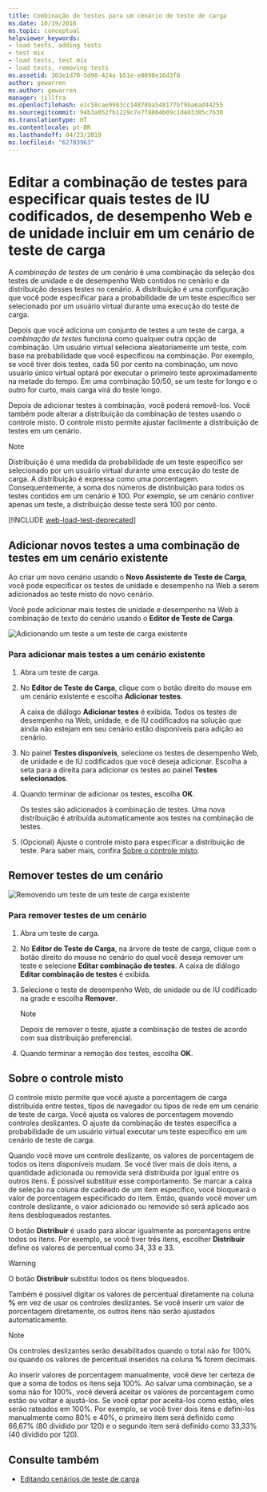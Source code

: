 ```yaml
---
title: Combinação de testes para um cenário de teste de carga
ms.date: 10/19/2016
ms.topic: conceptual
helpviewer_keywords:
- load tests, adding tests
- test mix
- load tests, test mix
- load tests, removing tests
ms.assetid: 303e1d70-5d98-424a-b51e-e0898e16d3f8
author: gewarren
ms.author: gewarren
manager: jillfra
ms.openlocfilehash: e1c58cae9983cc14878ba548177bf9ba6ad44255
ms.sourcegitcommit: 94b3a052fb1229c7e7f8804b09c1d403385c7630
ms.translationtype: HT
ms.contentlocale: pt-BR
ms.lasthandoff: 04/23/2019
ms.locfileid: "62783963"
---
```

# <a name="edit-the-test-mix-to-specify-which-web-performance-unit-and-coded-ui-tests-to-include-in-a-load-test-scenario"></a>Editar a combinação de testes para especificar quais testes de IU codificados, de desempenho Web e de unidade incluir em um cenário de teste de carga

A *combinação de testes* de um cenário é uma combinação da seleção dos testes de unidade e de desempenho Web contidos no cenário e da distribuição desses testes no cenário. A distribuição é uma configuração que você pode especificar para a probabilidade de um teste específico ser selecionado por um usuário virtual durante uma execução do teste de carga.

Depois que você adiciona um conjunto de testes a um teste de carga, a *combinação de testes* funciona como qualquer outra opção de combinação. Um usuário virtual seleciona aleatoriamente um teste, com base na probabilidade que você especificou na combinação. Por exemplo, se você tiver dois testes, cada 50 por cento na combinação, um novo usuário único virtual optará por executar o primeiro teste aproximadamente na metade do tempo. Em uma combinação 50/50, se um teste for longo e o outro for curto, mais carga virá do teste longo.

Depois de adicionar testes à combinação, você poderá removê-los. Você também pode alterar a distribuição da combinação de testes usando o controle misto. O controle misto permite ajustar facilmente a distribuição de testes em um cenário.

> [!NOTE]
> Distribuição é uma medida da probabilidade de um teste específico ser selecionado por um usuário virtual durante uma execução do teste de carga. A distribuição é expressa como uma porcentagem. Consequentemente, a soma dos números de distribuição para todos os testes contidos em um cenário é 100. Por exemplo, se um cenário contiver apenas um teste, a distribuição desse teste será 100 por cento.

[!INCLUDE [web-load-test-deprecated](includes/web-load-test-deprecated.md)]

## <a name="add-new-tests-to-a-test-mix-in-an-existing-scenario"></a>Adicionar novos testes a uma combinação de testes em um cenário existente

Ao criar um novo cenário usando o **Novo Assistente de Teste de Carga**, você pode especificar os testes de unidade e desempenho na Web a serem adicionados ao teste misto do novo cenário.

Você pode adicionar mais testes de unidade e desempenho na Web à combinação de texto do cenário usando o **Editor de Teste de Carga**.

![Adicionando um teste a um teste de carga existente](../test/media/ltest_addingtests.png)

### <a name="to-add-more-tests-to-an-existing-scenario"></a>Para adicionar mais testes a um cenário existente

1. Abra um teste de carga.

2. No **Editor de Teste de Carga**, clique com o botão direito do mouse em um cenário existente e escolha **Adicionar testes**.

     A caixa de diálogo **Adicionar testes** é exibida. Todos os testes de desempenho na Web, unidade, e de IU codificados na solução que ainda não estejam em seu cenário estão disponíveis para adição ao cenário.

3. No painel **Testes disponíveis**, selecione os testes de desempenho Web, de unidade e de IU codificados que você deseja adicionar. Escolha a seta para a direita para adicionar os testes ao painel **Testes selecionados**.

4. Quando terminar de adicionar os testes, escolha **OK**.

     Os testes são adicionados à combinação de testes. Uma nova distribuição é atribuída automaticamente aos testes na combinação de testes.

5. (Opcional) Ajuste o controle misto para especificar a distribuição de teste. Para saber mais, confira [Sobre o controle misto](../test/edit-the-test-mix-to-specify-which-web-browsers-types-in-a-load-test-scenario.md).

## <a name="remove-tests-from-a-scenario"></a>Remover testes de um cenário
 ![Removendo um teste de um teste de carga existente](../test/media/ltest_removetest.png)

### <a name="to-remove-tests-from-a-scenario"></a>Para remover testes de um cenário

1. Abra um teste de carga.

2. No **Editor de Teste de Carga**, na árvore de teste de carga, clique com o botão direito do mouse no cenário do qual você deseja remover um teste e selecione **Editar combinação de testes**. A caixa de diálogo **Editar combinação de testes** é exibida.

3. Selecione o teste de desempenho Web, de unidade ou de IU codificado na grade e escolha **Remover**.

    > [!NOTE]
    > Depois de remover o teste, ajuste a combinação de testes de acordo com sua distribuição preferencial.

4. Quando terminar a remoção dos testes, escolha **OK**.

## <a name="EditingTestMixAboutMixControl"></a> Sobre o controle misto
 O controle misto permite que você ajuste a porcentagem de carga distribuída entre testes, tipos de navegador ou tipos de rede em um cenário de teste de carga. Você ajusta os valores de porcentagem movendo controles deslizantes. O ajuste da combinação de testes especifica a probabilidade de um usuário virtual executar um teste específico em um cenário de teste de carga.

 Quando você move um controle deslizante, os valores de porcentagem de todos os itens disponíveis mudam. Se você tiver mais de dois itens, a quantidade adicionada ou removida será distribuída por igual entre os outros itens. É possível substituir esse comportamento. Se marcar a caixa de seleção na coluna de cadeado de um item específico, você bloqueará o valor de porcentagem especificado do item. Então, quando você mover um controle deslizante, o valor adicionado ou removido só será aplicado aos itens desbloqueados restantes.

 O botão **Distribuir** é usado para alocar igualmente as porcentagens entre todos os itens. Por exemplo, se você tiver três itens, escolher **Distribuir** define os valores de percentual como 34, 33 e 33.

> [!WARNING]
> O botão **Distribuir** substitui todos os itens bloqueados.

 Também é possível digitar os valores de percentual diretamente na coluna **%** em vez de usar os controles deslizantes. Se você inserir um valor de porcentagem diretamente, os outros itens não serão ajustados automaticamente.

> [!NOTE]
> Os controles deslizantes serão desabilitados quando o total não for 100% ou quando os valores de percentual inseridos na coluna **%** forem decimais.

 Ao inserir valores de porcentagem manualmente, você deve ter certeza de que a soma de todos os itens seja 100%. Ao salvar uma combinação, se a soma não for 100%, você deverá aceitar os valores de porcentagem como estão ou voltar e ajustá-los. Se você optar por aceitá-los como estão, eles serão rateados em 100%.  Por exemplo, se você tiver dois itens e defini-los manualmente como 80% e 40%, o primeiro item será definido como 66,67% (80 dividido por 120) e o segundo item será definido como 33,33% (40 dividido por 120).

## <a name="see-also"></a>Consulte também

- [Editando cenários de teste de carga](../test/edit-load-test-scenarios.md)